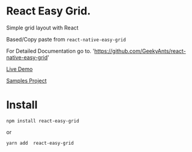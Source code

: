 # React Easy Grid.

Simple grid layout with React

Based/Copy paste from `react-native-easy-grid`

For Detailed Documentation go to.
'https://github.com/GeekyAnts/react-native-easy-grid'

[Live Demo](http://react-easy-grid.surge.sh/)

[Samples Project](https://github.com/veenedu/grid-samples)

# Install

`npm install react-easy-grid`

or 

`yarn add  react-easy-grid`